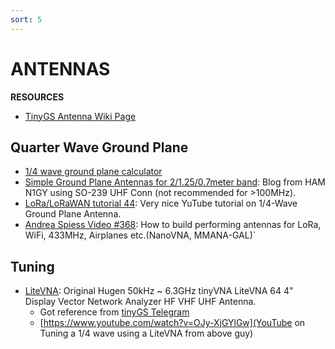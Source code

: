 ```yaml
---
sort: 5
---
```


# ANTENNAS

**RESOURCES**

- [TinyGS Antenna Wiki Page](https://github.com/G4lile0/tinyGS/wiki/Antenna)

## Quarter Wave Ground Plane

- [1/4 wave ground plane calculator](https://m0ukd.com/calculators/quarter-wave-ground-plane-antenna-calculator/) 
- [Simple Ground Plane Antennas for 2/1.25/0.7meter band](http://www.n1gy.com/simple-ground-plane-antennas.html): Blog from HAM N1GY using SO-239 UHF Conn (not recommended for >100MHz). 
- [LoRa/LoRaWAN tutorial 44](https://www.youtube.com/watch?v=bWpjDM2CJXI): Very nice YuTube tutorial on 1/4-Wave Ground Plane Antenna.
- [Andrea Spiess Video #368](https://www.youtube.com/watch?v=6cVYsHCLKq8): How to build performing antennas for LoRa, WiFi, 433MHz, Airplanes etc.(NanoVNA, MMANA-GAL)`


## Tuning 

- [LiteVNA](https://www.aliexpress.com/item/1005003551867442.html?srcSns=sns_Copy&spreadType=socialShare&bizType=ProductDetail&social_params=60367037557&aff_fcid=76c9a8868cce4ddab20cdf6d610738b4-1692354904870-06492-_EQ2ZMAP&tt=MG&aff_fsk=_EQ2ZMAP&aff_platform=default&sk=_EQ2ZMAP&aff_trace_key=76c9a8868cce4ddab20cdf6d610738b4-1692354904870-06492-_EQ2ZMAP&shareId=60367037557&businessType=ProductDetail&platform=AE&terminal_id=b7f9ed03597c45148e1069eb4123f838&afSmartRedirect=y): Original Hugen 50kHz ~ 6.3GHz tinyVNA LiteVNA 64 4" Display Vector Network Analyzer HF VHF UHF Antenna.
  - Got reference from [tinyGS Telegram](https://t.me/c/1448773154/78473/88123)
  - [https://www.youtube.com/watch?v=OJy-XjGYlGw](YouTube on Tuning a 1/4 wave using a LiteVNA from above guy)
